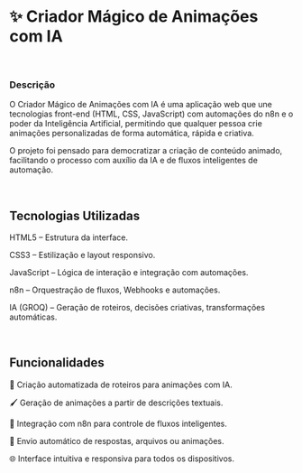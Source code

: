 <h1>✨ Criador Mágico de Animações com IA </h1>

<br>
<h3> Descrição</h3>
<P>O Criador Mágico de Animações com IA é uma aplicação web que une tecnologias front-end (HTML, CSS, JavaScript) com automações do n8n e o poder da Inteligência Artificial, permitindo que qualquer pessoa crie animações personalizadas de forma automática, rápida e criativa.

O projeto foi pensado para democratizar a criação de conteúdo animado, facilitando o processo com auxílio da IA e de fluxos inteligentes de automação.</P>
<br>
<h2>Tecnologias Utilizadas</h2>
<p>HTML5 – Estrutura da interface.

CSS3 – Estilização e layout responsivo.

JavaScript – Lógica de interação e integração com automações.

n8n – Orquestração de fluxos, Webhooks e automações.

IA (GROQ) – Geração de roteiros, decisões criativas, transformações automáticas.</p>
<br>
<h2>Funcionalidades</h2>
<p>🎥 Criação automatizada de roteiros para animações com IA.

🖌️ Geração de animações a partir de descrições textuais.

🔄 Integração com n8n para controle de fluxos inteligentes.

📩 Envio automático de respostas, arquivos ou animações.

🌐 Interface intuitiva e responsiva para todos os dispositivos.</p>
